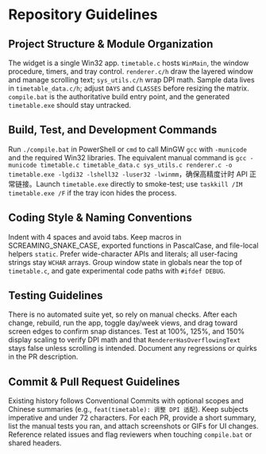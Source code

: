 # Repository Guidelines

## Project Structure & Module Organization
The widget is a single Win32 app. `timetable.c` hosts `WinMain`, the window procedure, timers, and tray control. `renderer.c/h` draw the layered window and manage scrolling text; `sys_utils.c/h` wrap DPI math. Sample data lives in `timetable_data.c/h`; adjust `DAYS` and `CLASSES` before resizing the matrix. `compile.bat` is the authoritative build entry point, and the generated `timetable.exe` should stay untracked.

## Build, Test, and Development Commands
Run `./compile.bat` in PowerShell or `cmd` to call MinGW `gcc` with `-municode` and the required Win32 libraries. The equivalent manual command is `gcc -municode timetable.c timetable_data.c sys_utils.c renderer.c -o timetable.exe -lgdi32 -lshell32 -luser32 -lwinmm`，确保高精度计时 API 正常链接。Launch `timetable.exe` directly to smoke-test; use `taskkill /IM timetable.exe /F` if the tray icon hides the process.

## Coding Style & Naming Conventions
Indent with 4 spaces and avoid tabs. Keep macros in SCREAMING_SNAKE_CASE, exported functions in PascalCase, and file-local helpers `static`. Prefer wide-character APIs and literals; all user-facing strings stay `WCHAR` arrays. Group window state in globals near the top of `timetable.c`, and gate experimental code paths with `#ifdef DEBUG`.

## Testing Guidelines
There is no automated suite yet, so rely on manual checks. After each change, rebuild, run the app, toggle day/week views, and drag toward screen edges to confirm snap distances. Test at 100%, 125%, and 150% display scaling to verify DPI math and that `RendererHasOverflowingText` stays false unless scrolling is intended. Document any regressions or quirks in the PR description.

## Commit & Pull Request Guidelines
Existing history follows Conventional Commits with optional scopes and Chinese summaries (e.g., `feat(timetable): 调整 DPI 适配`). Keep subjects imperative and under 72 characters. For each PR, provide a short summary, list the manual tests you ran, and attach screenshots or GIFs for UI changes. Reference related issues and flag reviewers when touching `compile.bat` or shared headers.

